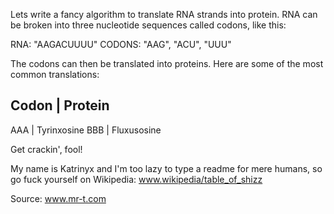 Lets write a fancy algorithm to translate RNA strands into protein. RNA can be broken into three nucleotide sequences called codons, like this:

RNA: "AAGACUUUU"
CODONS: "AAG", "ACU", "UUU"

The codons can then be translated into proteins. Here are some of the most common translations:

Codon | Protein
---------------
AAA   | Tyrinxosine
BBB   | Fluxusosine

Get crackin', fool!

My name is Katrinyx and I'm too lazy to type a readme for mere humans, so go fuck yourself on Wikipedia: www.wikipedia/table_of_shizz

Source: www.mr-t.com
